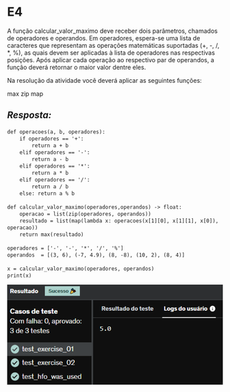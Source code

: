 # E4
A função calcular_valor_maximo deve receber dois parâmetros, chamados de operadores e operandos. Em operadores, espera-se uma lista de caracteres que representam as operações matemáticas suportadas (+, -, /, *, %), as quais devem ser aplicadas à lista de operadores nas respectivas posições. Após aplicar cada operação ao respectivo par de operandos, a função deverá retornar o maior valor dentre eles.

Na resolução da atividade você deverá aplicar as seguintes funções:

max
zip
map

## *Resposta:*
```
def operacoes(a, b, operadores):
    if operadores == '+':
        return a + b
    elif operadores == '-':
        return a - b
    elif operadores == '*':
        return a * b
    elif operadores == '/':
        return a / b
    else: return a % b

def calcular_valor_maximo(operadores,operandos) -> float:
    operacao = list(zip(operadores, operandos))
    resultado = list(map(lambda x: operacoes(x[1][0], x[1][1], x[0]), operacao))
    return max(resultado)
    
operadores = ['-', '-', '*', '/', '%']
operandos  = [(3, 6), (-7, 4.9), (8, -8), (10, 2), (8, 4)]

x = calcular_valor_maximo(operadores, operandos)
print(x)
```
![E4](../../Evidencia/Exercicio_de_programacao/Exercicio_4.png)